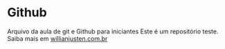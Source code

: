 # Github

Arquivo da aula de git e Github para iniciantes
Este é um repositório teste.
Saiba mais em [willianjusten.com.br](http://willianjusten.com.br)
